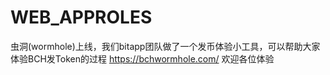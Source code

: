 # WEB_APPROLES

虫洞(wormhole)上线，我们bitapp团队做了一个发币体验小工具，可以帮助大家体验BCH发Token的过程
https://bchwormhole.com/
欢迎各位体验